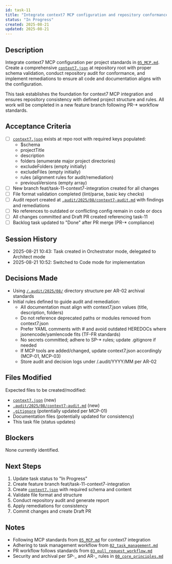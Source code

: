 ```yaml
---
id: task-11
title: "Integrate context7 MCP configuration and repository conformance"
status: "In Progress"
created: 2025-08-21
updated: 2025-08-21
---
```


## Description

Integrate context7 MCP configuration per project standards in [`05_MCP.md`](../../05_MCP.md). Create a comprehensive [`context7.json`](../../context7.json) at repository root with proper schema validation, conduct repository audit for conformance, and implement remediations to ensure all code and documentation aligns with the configuration.

This task establishes the foundation for context7 MCP integration and ensures repository consistency with defined project structure and rules. All work will be completed in a new feature branch following PR-\* workflow standards.

## Acceptance Criteria

- [ ] [`context7.json`](../../context7.json) exists at repo root with required keys populated:
  - $schema
  - projectTitle
  - description
  - folders (enumerate major project directories)
  - excludeFolders (empty initially)
  - excludeFiles (empty initially)
  - rules (alignment rules for audit/remediation)
  - previousVersions (empty array)
- [ ] New branch feat/task-11-context7-integration created for all changes
- [ ] File format validation completed (lint/parse, basic key checks)
- [ ] Audit report created at [`.audit/2025/08/context7-audit.md`](../../.audit/2025/08/context7-audit.md) with findings and remediations
- [ ] No references to outdated or conflicting config remain in code or docs
- [ ] All changes committed and Draft PR created referencing task-11
- [ ] Backlog task updated to "Done" after PR merge (PR-\* compliance)

## Session History

- 2025-08-21 10:43: Task created in Orchestrator mode, delegated to Architect mode
- 2025-08-21 10:52: Switched to Code mode for implementation

## Decisions Made

- Using [`/.audit/2025/08/`](../../.audit/2025/08/) directory structure per AR-02 archival standards
- Initial rules defined to guide audit and remediation:
  - All documentation must align with context7.json values (title, description, folders)
  - Do not reference deprecated paths or modules removed from context7.json
  - Prefer YAML comments with # and avoid outdated HEREDOCs where jsonencode/yamlencode fits (TF-FR standards)
  - No secrets committed; adhere to SP-\* rules; update .gitignore if needed
  - If MCP tools are added/changed, update context7.json accordingly (MCP-01, MCP-03)
  - Store audit and decision logs under /.audit/YYYY/MM per AR-02

## Files Modified

Expected files to be created/modified:

- [`context7.json`](../../context7.json) (new)
- [`.audit/2025/08/context7-audit.md`](../../.audit/2025/08/context7-audit.md) (new)
- [`.gitignore`](../../.gitignore) (potentially updated per MCP-01)
- Documentation files (potentially updated for consistency)
- This task file (status updates)

## Blockers

None currently identified.

## Next Steps

1. Update task status to "In Progress"
2. Create feature branch feat/task-11-context7-integration
3. Create [`context7.json`](../../context7.json) with required schema and content
4. Validate file format and structure
5. Conduct repository audit and generate report
6. Apply remediations for consistency
7. Commit changes and create Draft PR

## Notes

- Following MCP standards from [`05_MCP.md`](../../05_MCP.md) for context7 integration
- Adhering to task management workflow from [`02_task_management.md`](../../02_task_management.md)
- PR workflow follows standards from [`03_pull_request_workflow.md`](../../03_pull_request_workflow.md)
- Security and archival per SP-_ and AR-_ rules in [`00_core_principles.md`](../../00_core_principles.md)
